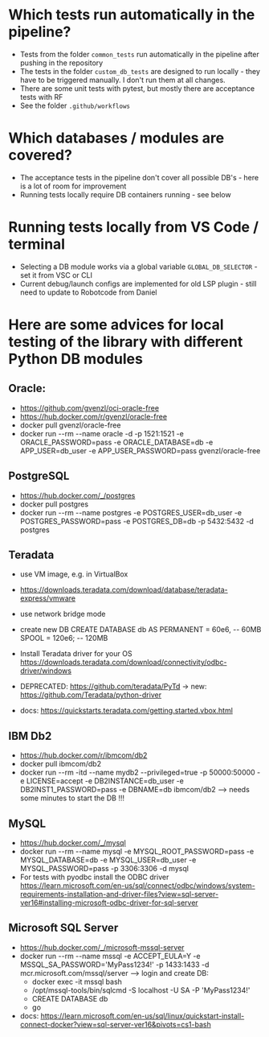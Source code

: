 # Which tests run automatically in the pipeline?
- Tests from the folder `common_tests` run automatically in the pipeline after pushing in the repository
- The tests in the folder `custom_db_tests` are designed to run locally - they have to be triggered manually. I don't run them at all changes.
- There are some unit tests with pytest, but mostly there are acceptance tests with RF
- See the folder `.github/workflows` 

# Which databases / modules are covered?
- The acceptance tests in the pipeline don't cover all possible DB's - here is a lot of room for improvement
- Running tests locally require DB containers running - see below

# Running tests locally from VS Code / terminal
- Selecting a DB module works via a global variable `GLOBAL_DB_SELECTOR` - set it from VSC or CLI
- Current debug/launch configs are implemented for old LSP plugin - still need to update to Robotcode from Daniel

# Here are some advices for local testing of the library with different Python DB modules
## Oracle:
- https://github.com/gvenzl/oci-oracle-free
- https://hub.docker.com/r/gvenzl/oracle-free
- docker pull gvenzl/oracle-free
- docker run --rm --name oracle -d -p 1521:1521 -e ORACLE_PASSWORD=pass -e ORACLE_DATABASE=db -e APP_USER=db_user -e APP_USER_PASSWORD=pass gvenzl/oracle-free

## PostgreSQL
- https://hub.docker.com/_/postgres
- docker pull postgres
- docker run --rm --name postgres -e POSTGRES_USER=db_user -e POSTGRES_PASSWORD=pass -e POSTGRES_DB=db -p 5432:5432 -d postgres

## Teradata
- use VM image, e.g. in VirtualBox
- https://downloads.teradata.com/download/database/teradata-express/vmware
- use network bridge mode
- create new DB
    CREATE DATABASE db
    AS PERMANENT = 60e6, -- 60MB
        SPOOL = 120e6; -- 120MB
- Install Teradata driver for your OS
    https://downloads.teradata.com/download/connectivity/odbc-driver/windows

- DEPRECATED: https://github.com/teradata/PyTd
    -> new: https://github.com/Teradata/python-driver
- docs: https://quickstarts.teradata.com/getting.started.vbox.html

## IBM Db2
- https://hub.docker.com/r/ibmcom/db2
- docker pull ibmcom/db2
- docker run --rm -itd --name mydb2 --privileged=true -p 50000:50000 -e LICENSE=accept -e DB2INSTANCE=db_user -e DB2INST1_PASSWORD=pass -e DBNAME=db ibmcom/db2
--> needs some minutes to start the DB !!!

## MySQL
- https://hub.docker.com/_/mysql
- docker run --rm --name mysql -e MYSQL_ROOT_PASSWORD=pass -e MYSQL_DATABASE=db -e MYSQL_USER=db_user -e MYSQL_PASSWORD=pass -p 3306:3306 -d mysql
- For tests with pyodbc install the ODBC driver https://learn.microsoft.com/en-us/sql/connect/odbc/windows/system-requirements-installation-and-driver-files?view=sql-server-ver16#installing-microsoft-odbc-driver-for-sql-server

## Microsoft SQL Server
- https://hub.docker.com/_/microsoft-mssql-server
- docker run --rm --name mssql -e ACCEPT_EULA=Y -e MSSQL_SA_PASSWORD='MyPass1234!' -p 1433:1433 -d mcr.microsoft.com/mssql/server
--> login and create DB:
    - docker exec -it mssql bash
    - /opt/mssql-tools/bin/sqlcmd -S localhost -U SA -P 'MyPass1234!'
    - CREATE DATABASE db
    - go
- docs: https://learn.microsoft.com/en-us/sql/linux/quickstart-install-connect-docker?view=sql-server-ver16&pivots=cs1-bash